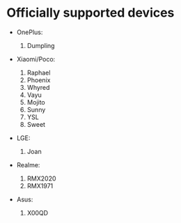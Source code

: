 # Officially supported devices

* OnePlus:
    1. Dumpling

* Xiaomi/Poco:
    1. Raphael
    2. Phoenix
    3. Whyred
    4. Vayu
    5. Mojito
    6. Sunny
    7. YSL
    8. Sweet

* LGE:
    1. Joan

* Realme:
    1. RMX2020
    2. RMX1971

* Asus:
    1. X00QD
